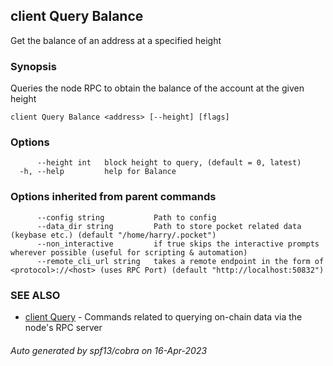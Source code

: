 ## client Query Balance

Get the balance of an address at a specified height

### Synopsis

Queries the node RPC to obtain the balance of the account at the given height

```
client Query Balance <address> [--height] [flags]
```

### Options

```
      --height int   block height to query, (default = 0, latest)
  -h, --help         help for Balance
```

### Options inherited from parent commands

```
      --config string           Path to config
      --data_dir string         Path to store pocket related data (keybase etc.) (default "/home/harry/.pocket")
      --non_interactive         if true skips the interactive prompts wherever possible (useful for scripting & automation)
      --remote_cli_url string   takes a remote endpoint in the form of <protocol>://<host> (uses RPC Port) (default "http://localhost:50832")
```

### SEE ALSO

* [client Query](client_Query.md)	 - Commands related to querying on-chain data via the node's RPC server

###### Auto generated by spf13/cobra on 16-Apr-2023
